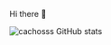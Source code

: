  Hi there 👋

![cachosss GitHub stats](https://github-readme-stats.vercel.app/api?username=cachosss&show_icons=true&theme=jolly)
